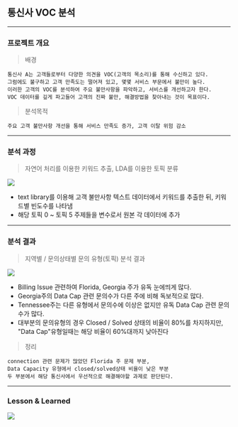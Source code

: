 ## 통신사 VOC 분석

---

### **프로젝트 개요**

> 배경

```
통신사 A는 고객들로부터 다양한 의견을 VOC(고객의 목소리)를 통해 수신하고 있다. 
그럼에도 불구하고 고객 만족도는 떨어져 있고, 몇몇 서비스 부문에서 불만이 높다. 
이러한 고객의 VOC를 분석하여 주요 불만사항을 파악하고, 서비스를 개선하고자 한다. 
VOC 데이터를 깊게 파고들어 고객의 진짜 불만, 해결방법을 찾아내는 것이 목표이다.
```

> 분석목적

```
주요 고객 불만사항 개선을 통해 서비스 만족도 증가, 고객 이탈 위험 감소
```

---

### **분석 과정**

> 자연어 처리를 이용한 키워드 추출, LDA를 이용한 토픽 분류

![](https://velog.velcdn.com/images/finemann/post/36fd34cd-e5ab-4cd7-b288-996d4d665741/image.png)

- text library를 이용해 고객 불만사항 텍스트 데이터에서 키워드를 추출한 뒤, 키워드별 빈도수를 나타냄
- 해당 토픽 0 ~ 토픽 5 주제들을 변수로서 원본 각 데이터에 추가

---

### **분석 결과**

> 지역별 / 문의상태별 문의 유형(토픽) 분석 결과

![](https://velog.velcdn.com/images/finemann/post/c0bd416b-f247-4b6d-ae96-84da9b6d2548/image.png)

- Billing Issue 관련하여 Florida, Georgia 주가 유독 눈에띄게 많다.
- Georgia주의 Data Cap 관련 문의수가 다른 주에 비해 독보적으로 많다.
- Tennessee주는 다른 유형에서 문의수에 이상은 없지만 유독 Data Cap 관련 문의수가 많다.
- 대부분의 문의유형의 경우 Closed / Solved 상태의 비율이 80%를 차지하지만, "Data Cap"유형일때는 해당 비율이 60%대까지 낮아진다

> 정리

```
connection 관련 문제가 많았던 Florida 주 문제 부분,
Data Capacity 유형에서 closed/solved상태 비율이 낮은 부분
두 부분에서 해당 통신사에서 우선적으로 해결해야할 과제로 판단된다. 
```
---

### **Lesson & Learned**

![](https://velog.velcdn.com/images/finemann/post/8938b978-3267-4fa1-acc3-94b4e870da33/image.png)


